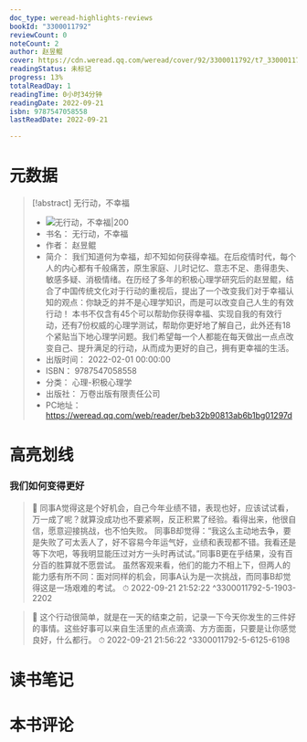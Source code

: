 ```yaml
---
doc_type: weread-highlights-reviews
bookId: "3300011792"
reviewCount: 0
noteCount: 2
author: 赵昱鲲
cover: https://cdn.weread.qq.com/weread/cover/92/3300011792/t7_3300011792.jpg
readingStatus: 未标记
progress: 13%
totalReadDay: 1
readingTime: 0小时34分钟
readingDate: 2022-09-21
isbn: 9787547058558
lastReadDate: 2022-09-21

---
```

# 元数据
> [!abstract] 无行动，不幸福
> - ![ 无行动，不幸福|200](https://cdn.weread.qq.com/weread/cover/92/3300011792/t7_3300011792.jpg)
> - 书名： 无行动，不幸福
> - 作者： 赵昱鲲
> - 简介： 我们知道何为幸福，却不知如何获得幸福。在后疫情时代，每个人的内心都有千般痛苦，原生家庭、儿时记忆、意志不足、患得患失、敏感多疑、消极情绪。在历经了多年的积极心理学研究后的赵昱鲲，结合了中国传统文化对于行动的重视后，提出了一个改变我们对于幸福认知的观点：你缺乏的并不是心理学知识，而是可以改变自己人生的有效行动！ 本书不仅含有45个可以帮助你获得幸福、实现自我的有效行动，还有7份权威的心理学测试，帮助你更好地了解自己，此外还有18个紧贴当下地心理学问题。我们希望每一个人都能在每天做出一点点改变自己、提升满足的行动，从而成为更好的自己，拥有更幸福的生活。
> - 出版时间： 2022-02-01 00:00:00
> - ISBN： 9787547058558
> - 分类： 心理-积极心理学
> - 出版社： 万卷出版有限责任公司
> - PC地址：https://weread.qq.com/web/reader/beb32b90813ab6b1bg01297d

# 高亮划线

### 我们如何变得更好

> 📌 同事A觉得这是个好机会，自己今年业绩不错，表现也好，应该试试看，万一成了呢？就算没成功也不要紧啊，反正积累了经验。看得出来，他很自信，愿意迎接挑战，也不怕失败。
   同事B却觉得：“我这么主动地去争，要是失败了可太丢人了，好不容易今年运气好，业绩和表现都不错。我看还是等下次吧，等我明显能压过对方一头时再试试。”同事B更在乎结果，没有百分百的胜算就不愿尝试。
   虽然客观来看，他们的能力不相上下，但两人的能力感有所不同：面对同样的机会，同事A认为是一次挑战，而同事B却觉得这是一场艰难的考试。 
> ⏱ 2022-09-21 21:52:22 ^3300011792-5-1903-2202

> 📌 这个行动很简单，就是在一天的结束之前，记录一下今天你发生的三件好的事情。这些好事可以来自生活里的点点滴滴、方方面面，只要是让你感觉良好，什么都行。 
> ⏱ 2022-09-21 21:56:22 ^3300011792-5-6125-6198

# 读书笔记

# 本书评论

